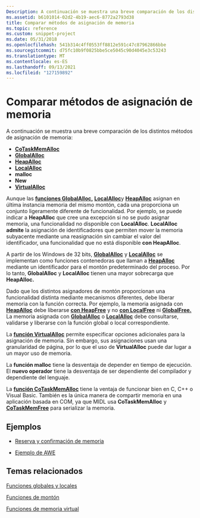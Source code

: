 ```yaml
---
Description: A continuación se muestra una breve comparación de los distintos métodos de asignación de memoria.
ms.assetid: b6101014-02d2-4b19-aec6-8772a2793d38
title: Comparar métodos de asignación de memoria
ms.topic: reference
ms.custom: snippet-project
ms.date: 05/31/2018
ms.openlocfilehash: 541b314c4ff0553ff8812e591c47c87962866bbe
ms.sourcegitcommit: d75fc10b9f0825bbe5ce5045c90d4045e3c53243
ms.translationtype: MT
ms.contentlocale: es-ES
ms.lasthandoff: 09/13/2021
ms.locfileid: "127159892"
---
```

# <a name="comparing-memory-allocation-methods"></a>Comparar métodos de asignación de memoria

A continuación se muestra una breve comparación de los distintos métodos de asignación de memoria:

-   [**CoTaskMemAlloc**](/windows/win32/api/combaseapi/nf-combaseapi-cotaskmemalloc)
-   [**GlobalAlloc**](/windows/desktop/api/WinBase/nf-winbase-globalalloc)
-   [**HeapAlloc**](/windows/desktop/api/HeapApi/nf-heapapi-heapalloc)
-   [**LocalAlloc**](/windows/desktop/api/WinBase/nf-winbase-localalloc)
-   **malloc**
-   **New**
-   [**VirtualAlloc**](/windows/win32/api/memoryapi/nf-memoryapi-virtualalloc)

Aunque las [**funciones GlobalAlloc,**](/windows/desktop/api/WinBase/nf-winbase-globalalloc) [**LocalAlloc**](/windows/desktop/api/WinBase/nf-winbase-localalloc)y [**HeapAlloc**](/windows/desktop/api/HeapApi/nf-heapapi-heapalloc) asignan en última instancia memoria del mismo montón, cada una proporciona un conjunto ligeramente diferente de funcionalidad. Por ejemplo, se puede indicar a **HeapAlloc** que cree una excepción si no se pudo asignar memoria, una funcionalidad no disponible con **LocalAlloc**. **LocalAlloc admite** la asignación de identificadores que permiten mover la memoria subyacente mediante una reasignación sin cambiar el valor del identificador, una funcionalidad que no está disponible **con HeapAlloc**.

A partir de los Windows de 32 bits, [**GlobalAlloc**](/windows/desktop/api/WinBase/nf-winbase-globalalloc) y [**LocalAlloc**](/windows/desktop/api/WinBase/nf-winbase-localalloc) se implementan como funciones contenedoras que llaman a [**HeapAlloc**](/windows/desktop/api/HeapApi/nf-heapapi-heapalloc) mediante un identificador para el montón predeterminado del proceso. Por lo tanto, **GlobalAlloc** y **LocalAlloc** tienen una mayor sobrecarga que **HeapAlloc.**

Dado que los distintos asignadores de montón proporcionan una funcionalidad distinta mediante mecanismos diferentes, debe liberar memoria con la función correcta. Por ejemplo, la memoria asignada con [**HeapAlloc**](/windows/desktop/api/HeapApi/nf-heapapi-heapalloc) debe liberarse [**con HeapFree**](/windows/desktop/api/HeapApi/nf-heapapi-heapfree) y no [**con LocalFree**](/windows/desktop/api/WinBase/nf-winbase-localfree) ni [**GlobalFree.**](/windows/desktop/api/WinBase/nf-winbase-globalfree) La memoria asignada con [**GlobalAlloc**](/windows/desktop/api/WinBase/nf-winbase-globalalloc) o [**LocalAlloc**](/windows/desktop/api/WinBase/nf-winbase-localalloc) debe consultarse, validarse y liberarse con la función global o local correspondiente.

La [**función VirtualAlloc**](/windows/win32/api/memoryapi/nf-memoryapi-virtualalloc) permite especificar opciones adicionales para la asignación de memoria. Sin embargo, sus asignaciones usan una granularidad de página, por lo que el uso de **VirtualAlloc** puede dar lugar a un mayor uso de memoria.

La **función malloc** tiene la desventaja de depender en tiempo de ejecución. El **nuevo operador** tiene la desventaja de ser dependiente del compilador y dependiente del lenguaje.

La [**función CoTaskMemAlloc**](/windows/win32/api/combaseapi/nf-combaseapi-cotaskmemalloc) tiene la ventaja de funcionar bien en C, C++ o Visual Basic. También es la única manera de compartir memoria en una aplicación basada en COM, ya que MIDL usa **CoTaskMemAlloc** y [**CoTaskMemFree**](/windows/win32/api/combaseapi/nf-combaseapi-cotaskmemfree) para serializar la memoria.


## <a name="examples"></a>Ejemplos

* [Reserva y confirmación de memoria](./reserving-and-committing-memory.md)

* [Ejemplo de AWE](./awe-example.md)

## <a name="related-topics"></a>Temas relacionados

<dl> <dt>

[Funciones globales y locales](global-and-local-functions.md)
</dt> <dt>

[Funciones de montón](heap-functions.md)
</dt> <dt>

[Funciones de memoria virtual](virtual-memory-functions.md)
</dt> </dl>

 

 